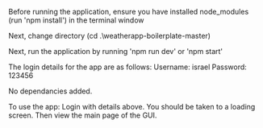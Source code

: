 Before running the application, ensure you have installed node_modules (run 'npm install') in the terminal window

Next, change directory (cd .\weatherapp-boilerplate-master\)

Next, run the application by running 'npm run dev' or 'npm start'

The login details for the app are as follows:
Username: israel
Password: 123456

No dependancies added.

To use the app:
Login with details above. 
You should be taken to a loading screen. 
Then view the main page of the GUI. 